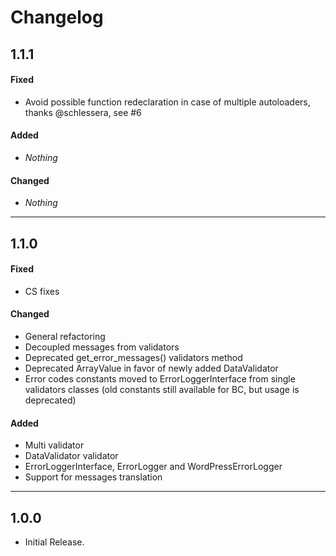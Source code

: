 # Changelog

## 1.1.1

#### Fixed
* Avoid possible function redeclaration in case of multiple autoloaders, thanks @schlessera, see #6

#### Added
* _Nothing_

#### Changed
* _Nothing_

---------------

## 1.1.0

#### Fixed
* CS fixes

#### Changed
* General refactoring
* Decoupled messages from validators
* Deprecated get_error_messages() validators method
* Deprecated ArrayValue in favor of newly added DataValidator
* Error codes constants moved to ErrorLoggerInterface from single validators classes (old constants still available for BC, but usage is deprecated)

#### Added
* Multi validator
* DataValidator validator
* ErrorLoggerInterface, ErrorLogger and WordPressErrorLogger
* Support for messages translation

---------------

## 1.0.0
* Initial Release.
